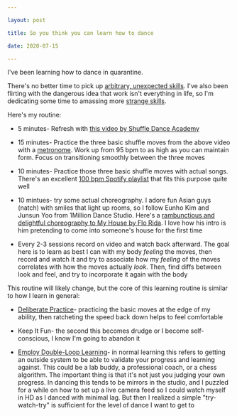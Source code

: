 ```yaml
---

layout: post

title: So you think you can learn how to dance

date: 2020-07-15

---
```




I've been learning how to dance in quarantine. 



There's no better time to pick up [arbitrary, unexpected skills](https://lifehacker.com/teach-yourself-an-arbitrary-skill-during-social-distanc-1844533192). I've also been flirting with the dangerous idea that work isn't everything in life, so I'm dedicating some time to amassing more [strange skills](https://www.linkedin.com/in/alexdou/). 



Here's my routine:

* 5 minutes- Refresh with [this video by Shuffle Dance Academy](https://www.youtube.com/watch?v=SfM49r6gX0g)

* 15 minutes- Practice the three basic shuffle moves from the above video with a [metronome](https://www.sessiontown.com/en/music-games-apps/free-online-metronome-app). Work up from 95 bpm to as high as you can maintain form. Focus on transitioning smoothly between the three moves

* 10 minutes- Practice those three basic shuffle moves with actual songs. There's an excellent [100 bpm Spotify playlist](https://open.spotify.com/playlist/5JpANhLlGcgZcLFcrNhL7j?si=X21XW0XnQoSUZhBbw6ObHA) that fits this purpose quite well

* 10 mintues- try some actual choreography. I adore fun Asian guys (natch) with smiles that light up rooms, so I follow Eunho Kim and Junsun Yoo from 1Million Dance Studio. Here's a [rambunctious and delightful choreography to My House by Flo Rida](https://www.youtube.com/watch?v=f79Vr-pCdow). I love how his intro is him pretending to come into someone's house for the first time

* Every 2-3 sessions record on video and watch back afterward. The goal here is to learn as best I can with my body *feeling* the moves, then record and watch it and try to associate how my *feeling* of the moves correlates with how the moves actually *look*. Then, find diffs between look and feel, and try to incorporate it again with the body





This routine will likely change, but the core of this learning routine is similar to how I learn in general:

* [Deliberate Practice](https://commoncog.com/blog/so-good-they-cant-ignore-you/#dodeliberatepractice)- practicing the basic moves at the edge of my ability, then ratcheting the speed back down helps to feel comfortable

* Keep It Fun- the second this becomes drudge or I become self-conscious, I know I'm going to abandon it

* [Employ Double-Loop Learning](http://pds8.egloos.com/pds/200805/20/87/chris_argyris_learning.pdf)- in normal learning this refers to getting an outside system to be able to validate your progress and learning against. This could be a lab buddy, a professional coach, or a chess algorithm. The important thing is that it's not just you judging your own progress. In dancing this tends to be mirrors in the studio, and I puzzled for a while on how to set up a live camera feed so I could watch myself in HD as I danced with minimal lag. But then I realized a simple "try-watch-try" is sufficient for the level of dance I want to get to





